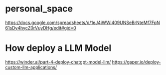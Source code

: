 # personal_space

https://docs.google.com/spreadsheets/d/1eJ4iWWi409UNSeBrNteMf7FpN61sDy4hycZ0rVuyDHg/edit#gid=0 

# How deploy a LLM Model

https://winder.ai/part-4-deploy-chatgpt-model-llm/
https://gaper.io/deploy-custom-llm-applications/

